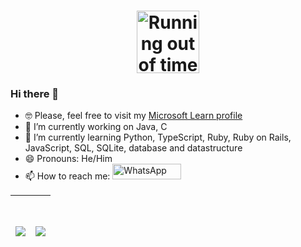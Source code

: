 <h1 align="center">
  <a href="https://www.linkedin.com/in/riquehen/" target="_blank"> <img width="100" height="100" alt="Running out of time" title="Running out of time" src="https://user-images.githubusercontent.com/72718207/132867952-e6ca5c13-3c23-4d5b-9804-be7212bb5390.gif" /> </a>

### Hi there 👋

- 🤓 Please, feel free to visit my [Microsoft Learn profile](https://docs.microsoft.com/pt-br/users/henrique-souza-8745/)
- 🔭 I’m currently working on Java, C
- 🌱 I’m currently learning Python, TypeScript, Ruby, Ruby on Rails, JavaScript, SQL, SQLite, database and datastructure
- 😄 Pronouns: He/Him
- 📫 How to reach me: <a href="https://wa.me/+5521966647190" target="_blank"> <img alt="WhatsApp" title="Send me a message!" width="110" height="25" src="https://img.shields.io/badge/WhatsApp-25D366?style=for-the-badge&logo=whatsapp&logoColor=white" /> </a>
  
<a href="https://www.linkedin.com/in/riquehen/" target="_blank"> <h1 align="center"> <img align="center" src="https://github-readme-stats.vercel.app/api?username=henrique-souza&theme=ayu-mirage" /> </a> | <a href="https://www.linkedin.com/in/riquehen/" target="_blank"> <h1 align="center"> <img align="center" src="https://github-readme-stats.vercel.app/api/top-langs/?username=henrique-souza&hide=shell,c%2B%2B,css&theme=ayu-mirage&layout=compact&langs_count=8" /> </a>
| --- | --- |
<!--
Here are some ideas to get you started:

- 🔭 I’m currently working on ...
- 🌱 I’m currently learning ...
- 👯 I’m looking to collaborate on ...
- 🤔 I’m looking for help with ...
- 💬 Ask me about ...
- 📫 How to reach me: <a target="_blank" href="https://wa.me/+5521966647190"> <img align="left" alt="WhatsApp" title="Send me a message!" width="100" src="https://img.shields.io/badge/WhatsApp-25D366?style=for-the-badge&logo=whatsapp&logoColor=white" />
</a>

- ⚡ Fun fact: ...
 [](https://github-readme-stats.vercel.app/api/top-langs/?username=henrique-souza&hide=html&layout=compact&theme=dark)
-->   
<!--- BACKUP 16/09/2021

<a href="https://github.com/henrique-souza/github-readme-stats"> <h1 align="center"> <img align="center" src="https://github-readme-stats.vercel.app/api?username=henrique-souza&theme=ayu-mirage" /> </a> | <a href="https://github.com/henrique-souza/github-readme-stats"> <h1 align="center"> <img align="center" src="https://github-readme-stats.vercel.app/api/top-langs/?username=henrique-souza&hide=shell,c%2B%2B,css,html&theme=ayu-mirage&layout=compact&langs_count=7" /> </a>
| --- | --- |

--->
